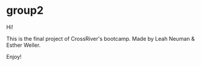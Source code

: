 # group2
Hi!

This is the final project of CrossRiver's bootcamp.
Made by Leah Neuman & Esther Weller.

Enjoy!
